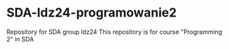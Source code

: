 # SDA-ldz24-programowanie2
Repository for SDA group ldz24
This repository is for course "Programming 2" in SDA

